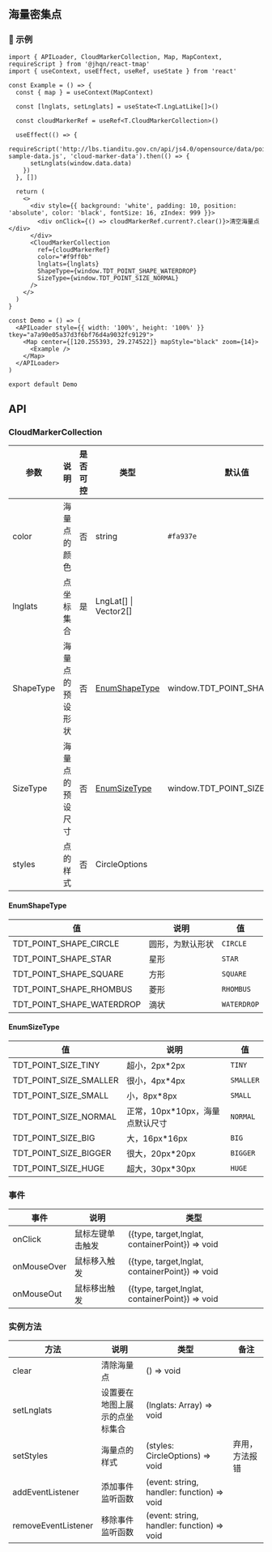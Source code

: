 ## 海量密集点

### 🔨 示例

```tsx
import { APILoader, CloudMarkerCollection, Map, MapContext, requireScript } from '@jhqn/react-tmap'
import { useContext, useEffect, useRef, useState } from 'react'

const Example = () => {
  const { map } = useContext(MapContext)

  const [lnglats, setLnglats] = useState<T.LngLatLike[]>()

  const cloudMarkerRef = useRef<T.CloudMarkerCollection>()

  useEffect(() => {
    requireScript('http://lbs.tianditu.gov.cn/api/js4.0/opensource/data/points-sample-data.js', 'cloud-marker-data').then(() => {
      setLnglats(window.data.data)
    })
  }, [])

  return (
    <>
      <div style={{ background: 'white', padding: 10, position: 'absolute', color: 'black', fontSize: 16, zIndex: 999 }}>
        <div onClick={() => cloudMarkerRef.current?.clear()}>清空海量点</div>
      </div>
      <CloudMarkerCollection
        ref={cloudMarkerRef}
        color="#f9ff0b"
        lnglats={lnglats}
        ShapeType={window.TDT_POINT_SHAPE_WATERDROP}
        SizeType={window.TDT_POINT_SIZE_NORMAL}
      />
    </>
  )
}

const Demo = () => (
  <APILoader style={{ width: '100%', height: '100%' }} tkey="a7a90e05a37d3f6bf76d4a9032fc9129">
    <Map center={[120.255393, 29.274522]} mapStyle="black" zoom={14}>
      <Example />
    </Map>
  </APILoader>
)

export default Demo
```

## API

### CloudMarkerCollection

| 参数      | 说明             | 是否可控 | 类型                            | 默认值                        |
| --------- | ---------------- | -------- | ------------------------------- | ----------------------------- |
| color     | 海量点的颜色     | 否       | string                          | `#fa937e`                     |
| lnglats   | 点坐标集合       | 是       | LngLat[] \| Vector2[]           |                               |
| ShapeType | 海量点的预设形状 | 否       | [EnumShapeType](#enumshapetype) | window.TDT_POINT_SHAPE_CIRCLE |
| SizeType  | 海量点的预设尺寸 | 否       | [EnumSizeType](#enumsizetype)   | window.TDT_POINT_SIZE_NORMAL  |
| styles    | 点的样式         | 否       | CircleOptions                   |                               |

#### EnumShapeType
| 值                        | 说明             | 值          |
| ------------------------- | ---------------- | ----------- |
| TDT_POINT_SHAPE_CIRCLE    | 圆形，为默认形状 | `CIRCLE`    |
| TDT_POINT_SHAPE_STAR      | 星形             | `STAR`      |
| TDT_POINT_SHAPE_SQUARE    | 方形             | `SQUARE`    |
| TDT_POINT_SHAPE_RHOMBUS   | 菱形             | `RHOMBUS`   |
| TDT_POINT_SHAPE_WATERDROP | 滴状             | `WATERDROP` |

#### EnumSizeType
| 值                     | 说明                            | 值        |
| ---------------------- | ------------------------------- | --------- |
| TDT_POINT_SIZE_TINY    | 超小，2px*2px                   | `TINY`    |
| TDT_POINT_SIZE_SMALLER | 很小，4px*4px                   | `SMALLER` |
| TDT_POINT_SIZE_SMALL   | 小，8px*8px                     | `SMALL`   |
| TDT_POINT_SIZE_NORMAL  | 正常，10px*10px，海量点默认尺寸 | `NORMAL`  |
| TDT_POINT_SIZE_BIG     | 大，16px*16px                   | `BIG`     |
| TDT_POINT_SIZE_BIGGER  | 很大，20px*20px                 | `BIGGER`  |
| TDT_POINT_SIZE_HUGE    | 超大，30px*30px                 | `HUGE`    |

### 事件

| 事件        | 说明             | 类型                                            |
| ----------- | ---------------- | ----------------------------------------------- |
| onClick     | 鼠标左键单击触发 | ({type, target,lnglat, containerPoint}) => void |
| onMouseOver | 鼠标移入触发     | ({type, target,lnglat, containerPoint}) => void |
| onMouseOut  | 鼠标移出触发     | ({type, target,lnglat, containerPoint}) => void |

### 实例方法

| 方法                | 说明                           | 类型                                       | 备注           |
| ------------------- | ------------------------------ | ------------------------------------------ | -------------- |
| clear               | 清除海量点                     | () => void                                 |                |
| setLnglats          | 设置要在地图上展示的点坐标集合 | (lnglats: Array<LngLat>) => void           |                |
| setStyles           | 海量点的样式                   | (styles: CircleOptions) => void            | 弃用，方法报错 |
| addEventListener    | 添加事件监听函数               | (event: string, handler: function) => void |                |
| removeEventListener | 移除事件监听函数               | (event: string, handler: function) => void |                |
